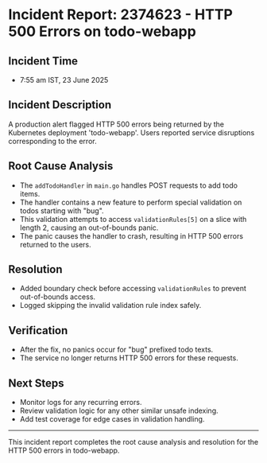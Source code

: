 # Incident Report: 2374623 - HTTP 500 Errors on todo-webapp

## Incident Time
- 7:55 am IST, 23 June 2025

## Incident Description
A production alert flagged HTTP 500 errors being returned by the Kubernetes deployment 'todo-webapp'. Users reported service disruptions corresponding to the error.

## Root Cause Analysis
- The `addTodoHandler` in `main.go` handles POST requests to add todo items.
- The handler contains a new feature to perform special validation on todos starting with "bug".
- This validation attempts to access `validationRules[5]` on a slice with length 2, causing an out-of-bounds panic.
- The panic causes the handler to crash, resulting in HTTP 500 errors returned to the users.

## Resolution
- Added boundary check before accessing `validationRules` to prevent out-of-bounds access.
- Logged skipping the invalid validation rule index safely.

## Verification
- After the fix, no panics occur for "bug" prefixed todo texts.
- The service no longer returns HTTP 500 errors for these requests.

## Next Steps
- Monitor logs for any recurring errors.
- Review validation logic for any other similar unsafe indexing.
- Add test coverage for edge cases in validation handling.

---

This incident report completes the root cause analysis and resolution for the HTTP 500 errors in todo-webapp.